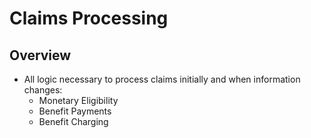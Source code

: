 # Claims Processing

## Overview
* All logic necessary to process claims initially and when information changes:
  * Monetary Eligibility
  * Benefit Payments
  * Benefit Charging
  